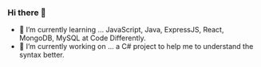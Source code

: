 ### Hi there 👋
- 🌱 I’m currently learning ... JavaScript, Java, ExpressJS, React, MongoDB, MySQL at Code Differently.
- 🔭 I’m currently working on ... a C# project to help me to understand the syntax better.

<!--
**kayanr/kayanr** is a ✨ _special_ ✨ repository because its `README.md` (this file) appears on your GitHub profile.

Here are some ideas to get you started:

- 🔭 I’m currently working on ...
 -🌱 I’m currently learning ... JavaScript, Java, ExpressJS, React, MongoDB 
- 👯 I’m looking to collaborate on ...
- 🤔 I’m looking for help with ...
- 💬 Ask me about ...
- 📫 How to reach me: ...
- 😄 Pronouns: ...
- ⚡ Fun fact: ...
-->
